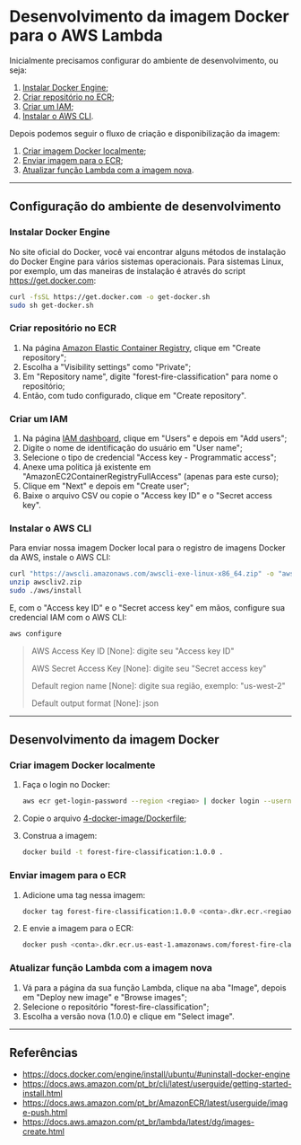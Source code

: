 # Desenvolvimento da imagem Docker para o AWS Lambda

Inicialmente precisamos configurar do ambiente de desenvolvimento, ou seja:

1. [Instalar Docker Engine](#instalar-docker-engine);
2. [Criar repositório no ECR](#criar-repositório-no-ecr);
3. [Criar um IAM](#criar-um-iam);
4. [Instalar o AWS CLI](#instalar-o-aws-cli).

Depois podemos seguir o fluxo de criação e disponibilização da imagem:

1. [Criar imagem Docker localmente](#criar-imagem-docker-localmente);
2. [Enviar imagem para o ECR](#enviar-imagem-para-o-ecr);
3. [Atualizar função Lambda com a imagem nova](#atualizar-função-lambda-com-a-imagem-nova).

---

## Configuração do ambiente de desenvolvimento

### Instalar Docker Engine

No site oficial do Docker, você vai encontrar alguns métodos de instalação do Docker Engine para vários sistemas operacionais. Para sistemas Linux, por exemplo, um das maneiras de instalação é através do script https://get.docker.com:

```sh
curl -fsSL https://get.docker.com -o get-docker.sh
sudo sh get-docker.sh
```

### Criar repositório no ECR

1. Na página [Amazon Elastic Container Registry](https://console.aws.amazon.com/ecr/repositories), clique em "Create repository";
2. Escolha a "Visibility settings" como "Private";
3. Em "Repository name", digite "forest-fire-classification" para nome o repositório;
4. Então, com tudo configurado, clique em "Create repository".

### Criar um IAM

1. Na página [IAM dashboard](https://console.aws.amazon.com/iam/), clique em "Users" e depois em "Add users";
2. Digite o nome de identificação do usuário em "User name";
3. Selecione o tipo de credencial "Access key - Programmatic access";
4. Anexe uma politica já existente em "AmazonEC2ContainerRegistryFullAccess" (apenas para este curso);
5. Clique em "Next" e depois em "Create user";
6. Baixe o arquivo CSV ou copie o "Access key ID" e o "Secret access key".

### Instalar o AWS CLI

Para enviar nossa imagem Docker local para o registro de imagens Docker da AWS, instale o AWS CLI:

```sh
curl "https://awscli.amazonaws.com/awscli-exe-linux-x86_64.zip" -o "awscliv2.zip"
unzip awscliv2.zip
sudo ./aws/install
```

E, com o "Access key ID" e o "Secret access key" em mãos, configure sua credencial IAM com o AWS CLI:

```sh
aws configure
```

> AWS Access Key ID [None]: digite seu "Access key ID"
>
> AWS Secret Access Key [None]: digite seu "Secret access key"
>
> Default region name [None]: digite sua região, exemplo: "us-west-2"
>
> Default output format [None]: json

---

## Desenvolvimento da imagem Docker

### Criar imagem Docker localmente

1. Faça o login no Docker:

   ```sh
   aws ecr get-login-password --region <regiao> | docker login --username AWS --password-stdin <conta>.dkr.ecr.<regiao>.amazonaws.com
   ```

2. Copie o arquivo [4-docker-image/Dockerfile](Dockerfile);
3. Construa a imagem:

   ```sh
   docker build -t forest-fire-classification:1.0.0 .
   ```

### Enviar imagem para o ECR

1. Adicione uma tag nessa imagem:

   ```sh
   docker tag forest-fire-classification:1.0.0 <conta>.dkr.ecr.<regiao>.amazonaws.com/forest-fire-classification:1.0.0
   ```

2. E envie a imagem para o ECR:

   ```sh
   docker push <conta>.dkr.ecr.us-east-1.amazonaws.com/forest-fire-classification:1.0.0
   ```

### Atualizar função Lambda com a imagem nova

1. Vá para a página da sua função Lambda, clique na aba "Image", depois em "Deploy new image" e "Browse images";
2. Selecione o repositório "forest-fire-classification";
3. Escolha a versão nova (1.0.0) e clique em "Select image".

---

## Referências

- https://docs.docker.com/engine/install/ubuntu/#uninstall-docker-engine
- https://docs.aws.amazon.com/pt_br/cli/latest/userguide/getting-started-install.html
- https://docs.aws.amazon.com/pt_br/AmazonECR/latest/userguide/image-push.html
- https://docs.aws.amazon.com/pt_br/lambda/latest/dg/images-create.html
